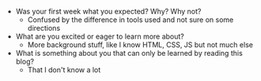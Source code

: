 - Was your first week what you expected? Why? Why not?
    - Confused by the difference in tools used and not sure on some directions
- What are you excited or eager to learn more about?
    - More background stuff, like I know HTML, CSS, JS but not much else
- What is something about you that can only be learned by reading this blog?
    - That I don't know a lot

